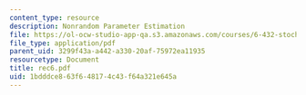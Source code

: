 ```yaml
---
content_type: resource
description: Nonrandom Parameter Estimation
file: https://ol-ocw-studio-app-qa.s3.amazonaws.com/courses/6-432-stochastic-processes-detection-and-estimation-spring-2004/1bdddce863f648174c43f64a321e645a_rec6.pdf
file_type: application/pdf
parent_uid: 3299f43a-a442-a330-20af-75972ea11935
resourcetype: Document
title: rec6.pdf
uid: 1bdddce8-63f6-4817-4c43-f64a321e645a
---
```

